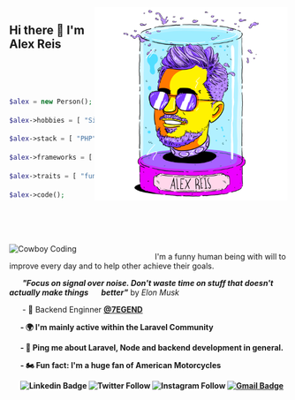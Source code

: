 <img align="right" src="https://raw.githubusercontent.com/ialexreis/adevr/master/03%20EFLC%20Alex%20Reis_headjar.png" alt="Illustration of Alex" width=350px />

## Hi there 👋 I'm __Alex Reis__

<br>
<br>
<br>

```php
$alex = new Person();

$alex->hobbies = [ "Sim Racing", "Motorcycles",  "Music" ]; 

$alex->stack = [ "PHP", ".NET", "Javascript", "Typescript" ];

$alex->frameworks = [ "Laravel", "Phalcon", "Node.js" ];

$alex->traits = [ "funny", "helpfull", "straight-forward" ];

$alex->code();
```


<br>
<br>
<br>
<br>
<img src="https://media.giphy.com/media/nGMnDqebzDcfm/giphy.gif" align=left alt="Cowboy Coding" width=240px padding="0 10px 0 0">

&nbsp;&nbsp;&nbsp;&nbsp;&nbsp;&nbsp;I'm a funny human being with will to improve every day and to help other achieve their goals.

&nbsp;&nbsp;&nbsp;&nbsp;&nbsp;&nbsp;**_"Focus on signal over noise. Don't waste time on stuff that doesn't actually make things &nbsp;&nbsp;&nbsp;&nbsp;&nbsp;&nbsp;better"_** by _Elon Musk_



&nbsp;&nbsp;&nbsp;&nbsp;&nbsp;&nbsp;- 🏢 Backend Enginner <b><a href="https://www.7egend.cr/" target="_blank">@7EGEND</a> 

&nbsp;&nbsp;&nbsp;&nbsp;&nbsp;&nbsp;- 🌍 I'm mainly active within the **Laravel Community**

&nbsp;&nbsp;&nbsp;&nbsp;&nbsp;&nbsp;- 💬 Ping me about Laravel, Node and backend development in general.

&nbsp;&nbsp;&nbsp;&nbsp;&nbsp;&nbsp;- 🏍️ Fun fact: I'm a huge fan of American Motorcycles

&nbsp;&nbsp;&nbsp;&nbsp;&nbsp;&nbsp;![Linkedin Badge](https://img.shields.io/badge/LinkedIn-0077B5?style=flat-square&logo=linkedin&logoColor=white&link=https://www.linkedin.com/in/alexandre-reis-dev/)
![Twitter Follow](https://img.shields.io/badge/Twitter-1DA1F2?style=flat-square&logo=twitter&logoColor=white?link=https://twitter.com/ialexreis)
![Instagram Follow](https://img.shields.io/badge/Instagram-E4405F?style=flat-square&logo=instagram&logoColor=white?link=https://instagram.com/ialexreis)
[![Gmail Badge](https://img.shields.io/badge/-costalexandreis@gmail.com-b20000?style=flat-square&logo=Gmail&logoColor=white&link=mailto:costalexandreis@gmail.com)](mailto:costalexandreis@gmail.com)
